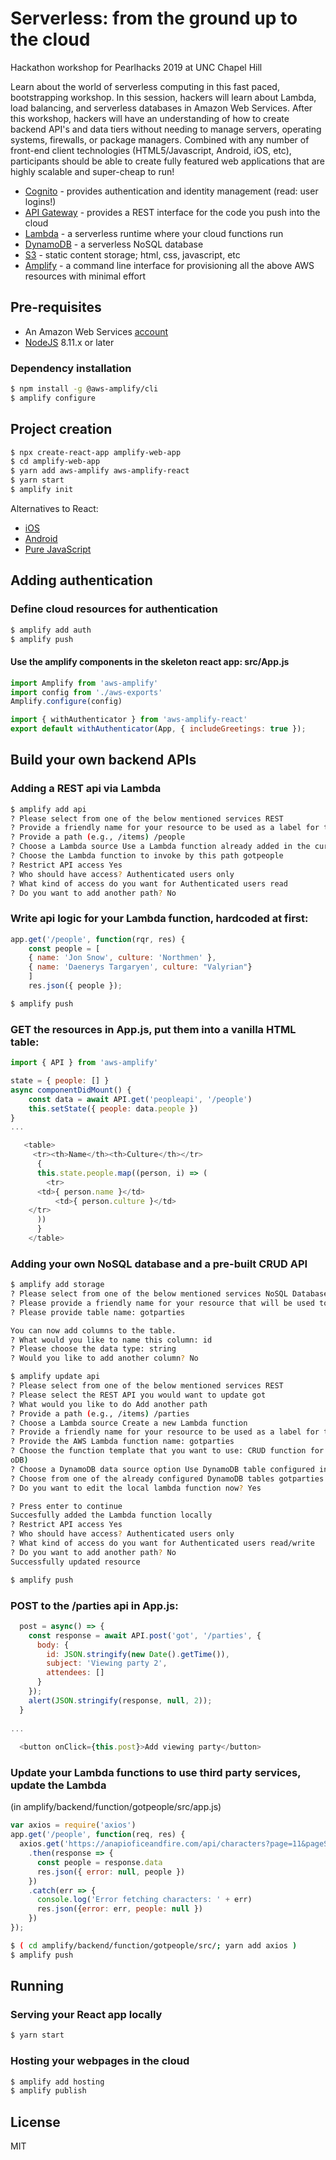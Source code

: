 # Serverless: from the ground up to the cloud

Hackathon workshop for Pearlhacks 2019 at UNC Chapel Hill

Learn about the world of serverless computing in this fast paced, bootstrapping workshop. In this session, hackers will learn about Lambda, load balancing, and serverless databases in Amazon Web Services. After this workshop, hackers will have an understanding of how to create backend API's and data tiers without needing to manage servers, operating systems, firewalls, or package managers. Combined with any number of front-end client technologies (HTML5/Javascript, Android, iOS, etc), participants should be able to create fully featured web applications that are highly scalable and super-cheap to run!

- [Cognito] - provides authentication and identity management (read: user logins!)
- [API Gateway] - provides a REST interface for the code you push into the cloud
- [Lambda] - a serverless runtime where your cloud functions run
- [DynamoDB] - a serverless NoSQL database
- [S3] - static content storage; html, css, javascript, etc
- [Amplify] - a command line interface for provisioning all the above AWS resources with minimal effort

## Pre-requisites

- An Amazon Web Services [account](https://aws.amazon.com/free/)
- [NodeJS] 8.11.x or later

### Dependency installation

```sh
$ npm install -g @aws-amplify/cli
$ amplify configure
```

## Project creation

```sh
$ npx create-react-app amplify-web-app
$ cd amplify-web-app
$ yarn add aws-amplify aws-amplify-react
$ yarn start
$ amplify init
```

Alternatives to React:
 - [iOS](https://aws-amplify.github.io/docs/ios/start?ref=amplify-iOS-btn)
 - [Android](https://aws-amplify.github.io/docs/android/start?ref=amplify-android-btn)
 - [Pure JavaScript](https://aws-amplify.github.io/docs/js/start?ref=amplify-js-btn&platform=purejs)

## Adding authentication

### Define cloud resources for authentication

```sh
$ amplify add auth
$ amplify push
```

#### Use the amplify components in the skeleton react app: src/App.js 

```javascript
import Amplify from 'aws-amplify'
import config from './aws-exports'
Amplify.configure(config)

import { withAuthenticator } from 'aws-amplify-react'
export default withAuthenticator(App, { includeGreetings: true });
```

## Build your own backend APIs

### Adding a REST api via Lambda

```sh
$ amplify add api
? Please select from one of the below mentioned services REST
? Provide a friendly name for your resource to be used as a label for this category in the project: got
? Provide a path (e.g., /items) /people
? Choose a Lambda source Use a Lambda function already added in the current Amplify project
? Choose the Lambda function to invoke by this path gotpeople
? Restrict API access Yes
? Who should have access? Authenticated users only
? What kind of access do you want for Authenticated users read
? Do you want to add another path? No
```

### Write api logic for your Lambda function, hardcoded at first:

```javascript
app.get('/people', function(rqr, res) {
	const people = [
 	{ name: 'Jon Snow', culture: 'Northmen' },
 	{ name: 'Daenerys Targaryen', culture: "Valyrian"}
 	]
 	res.json({ people });
```

```sh
$ amplify push
```

### GET the resources in App.js, put them into a vanilla HTML table:
```javascript 
import { API } from 'aws-amplify'

state = { people: [] }
async componentDidMount() {
	const data = await API.get('peopleapi', '/people')
	this.setState({ people: data.people })
}
...

   <table>
     <tr><th>Name</th><th>Culture</th></tr>
      {
      this.state.people.map((person, i) => (
        <tr>
	  <td>{ person.name }</td>
          <td>{ person.culture }</td>
	</tr>
      )) 
      }
    </table>
```

### Adding your own NoSQL database and a pre-built CRUD API

```sh
$ amplify add storage
? Please select from one of the below mentioned services NoSQL Database
? Please provide a friendly name for your resource that will be used to label this category in the project: gotparties
? Please provide table name: gotparties

You can now add columns to the table.
? What would you like to name this column: id
? Please choose the data type: string
? Would you like to add another column? No

$ amplify update api
? Please select from one of the below mentioned services REST
? Please select the REST API you would want to update got
? What would you like to do Add another path
? Provide a path (e.g., /items) /parties
? Choose a Lambda source Create a new Lambda function
? Provide a friendly name for your resource to be used as a label for this category in the project: gotparties
? Provide the AWS Lambda function name: gotparties
? Choose the function template that you want to use: CRUD function for Amazon DynamoDB table (Integration with Amazon API Gateway and Amazon Dynam
oDB)
? Choose a DynamoDB data source option Use DynamoDB table configured in the current Amplify project
? Choose from one of the already configured DynamoDB tables gotparties
? Do you want to edit the local lambda function now? Yes

? Press enter to continue 
Succesfully added the Lambda function locally
? Restrict API access Yes
? Who should have access? Authenticated users only
? What kind of access do you want for Authenticated users read/write
? Do you want to add another path? No
Successfully updated resource

$ amplify push
```

### POST to the /parties api in App.js:
```javascript
  post = async() => {
    const response = await API.post('got', '/parties', {
      body: {
        id: JSON.stringify(new Date().getTime()),
        subject: 'Viewing party 2',
        attendees: []
      }
    });
    alert(JSON.stringify(response, null, 2));
  }
  
...  
  
  <button onClick={this.post}>Add viewing party</button>
```

### Update your Lambda functions to use third party services, update the Lambda
(in amplify/backend/function/gotpeople/src/app.js)
```javascript
var axios = require('axios')
app.get('/people', function(req, res) {
  axios.get('https://anapioficeandfire.com/api/characters?page=11&pageSize=15')
    .then(response => {
      const people = response.data
      res.json({ error: null, people })
    })
    .catch(err => {
      console.log('Error fetching characters: ' + err)
      res.json({error: err, people: null })
    })
});
```

```sh
$ ( cd amplify/backend/function/gotpeople/src/; yarn add axios )
$ amplify push
```

## Running 

### Serving your React app locally

```sh
$ yarn start
```

### Hosting your webpages in the cloud

```sh
$ amplify add hosting
$ amplify publish
```

License
----

MIT

[//]: # (These are reference links used in the body of this note)


   [amplify]: <https://aws-amplify.github.io/>
   [cognito]: <https://aws.amazon.com/cognito/>
   [s3]: <https://aws.amazon.com/s3/>
   [API Gateway]: <https://aws.amazon.com/api-gateway/>
   [lambda]: <https://aws.amazon.com/lambda/>
   [DynamoDB]: <https://aws.amazon.com/dynamodb/>
   [nodejs]: <http://nodejs.org>
   [bootstrap]: <http://twitter.github.com/bootstrap/>
   [react]: <https://reactjs.org/>
   [@gnethercutt]: <https://twitter.com/gnethercutt>

   [PlDb]: <https://github.com/joemccann/dillinger/tree/master/plugins/dropbox/README.md>
   [PlGh]: <https://github.com/joemccann/dillinger/tree/master/plugins/github/README.md>
   [PlGd]: <https://github.com/joemccann/dillinger/tree/master/plugins/googledrive/README.md>
   [PlOd]: <https://github.com/joemccann/dillinger/tree/master/plugins/onedrive/README.md>
   [PlMe]: <https://github.com/joemccann/dillinger/tree/master/plugins/medium/README.md>
   [PlGa]: <https://github.com/RahulHP/dillinger/blob/master/plugins/googleanalytics/README.md>
